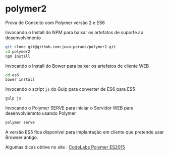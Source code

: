 # polymer2

Prova de Conceito com Polymer versão 2 e ES6

Invocando o Install do NPM para baixar os artefatos de suporte ao desenvolvimento

```bash
git clone git@github.com:joao-parana/polymer2.git
cd polymer2
npm install
```

Invocando o Install do Bower para baixar os artefatos de cliente WEB

```bash
cd es6
bower install
```

Invocando o script `js` do Gulp para converter de ES6 para ES5

```bash
gulp js
```

Invocando o Polymer SERVE para iniciar o Servidor WEB para desenvolviemnto usando Polymer

```bash
polymer serve
```

A versão ES5 fica disponível para implantação em cliente que pretende usar Browser antigo.


Algumas dicas obtive no site : [CodeLabs Polymer ES2015](https://codelabs.developers.google.com/codelabs/polymer-es2015/index.html?index=..%2F..%2Findex#0)


